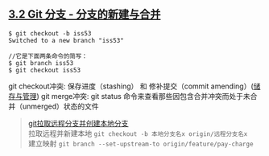 ## [3.2 Git 分支 - 分支的新建与合并](https://git-scm.com/book/zh/v2/Git-%E5%88%86%E6%94%AF-%E5%88%86%E6%94%AF%E7%9A%84%E6%96%B0%E5%BB%BA%E4%B8%8E%E5%90%88%E5%B9%B6)
```
$ git checkout -b iss53
Switched to a new branch "iss53"

//它是下面两条命令的简写：
$ git branch iss53
$ git checkout iss53
```
git checkout冲突: 保存进度（stashing） 和 修补提交（commit amending）([储存与管理](https://git-scm.com/book/zh/v2/ch00/r_git_stashing))
git merge冲突: git status 命令来查看那些因包含合并冲突而处于未合并（unmerged）状态的文件

> [git拉取远程分支并创建本地分支](https://blog.csdn.net/tterminator/article/details/52225720)  
> 拉取远程并新建本地 `git checkout -b 本地分支名x origin/远程分支名x`  
> 建立映射 `git branch --set-upstream-to origin/feature/pay-charge`
